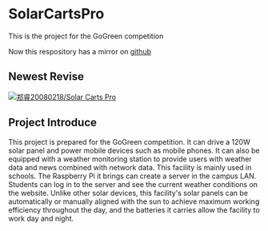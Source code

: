 # **SolarCartsPro**
This is the project for the GoGreen competition

Now this respository has a mirror on [github](https://github.com/zhengrui20080218/SolarCartsPro/)

## Newest Revise
[![郑睿20080218/Solar Carts Pro](https://gitee.com/zheng-rui-20080218/SolarCartsPro/widgets/widget_card.svg?colors=eae9d7,2e2f29,272822,484a45,eae9d7,747571)](https://gitee.com/zheng-rui-20080218/SolarCartsPro)

## Project Introduce
This project is prepared for the GoGreen competition. It can drive a 120W solar panel and power mobile devices such as mobile phones. It can also be equipped with a weather monitoring station to provide users with weather data and news combined with network data.
This facility is mainly used in schools. The Raspberry Pi it brings can create a server in the campus LAN. Students can log in to the server and see the current weather conditions on the website.
Unlike other solar devices, this facility's solar panels can be automatically or manually aligned with the sun to achieve maximum working efficiency throughout the day, and the batteries it carries allow the facility to work day and night.